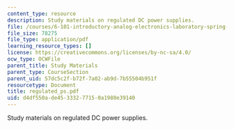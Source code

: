 ```yaml
---
content_type: resource
description: Study materials on regulated DC power supplies.
file: /courses/6-101-introductory-analog-electronics-laboratory-spring-2007/d4df550ade45333277150a1980e39140_regulated_ps.pdf
file_size: 78275
file_type: application/pdf
learning_resource_types: []
license: https://creativecommons.org/licenses/by-nc-sa/4.0/
ocw_type: OCWFile
parent_title: Study Materials
parent_type: CourseSection
parent_uid: 57dc5c2f-b72f-7a02-ab9d-7b55504b951f
resourcetype: Document
title: regulated_ps.pdf
uid: d4df550a-de45-3332-7715-0a1980e39140
---
```

Study materials on regulated DC power supplies.